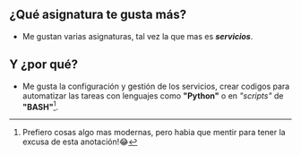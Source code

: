 ## ¿Qué asignatura te gusta más?
- Me gustan varias asignaturas, tal vez la que mas es ***servicios***.
## Y ¿por qué?
- Me gusta la configuración y gestión de los servicios, crear codigos para automatizar las tareas con lenguajes como **"Python"** o en *"scripts"* de **"BASH"**[^1].

[^1]:Prefiero cosas algo mas modernas, pero habia que mentir para tener la excusa de esta anotación!:joy:
